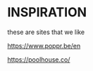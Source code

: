 # INSPIRATION
these are sites that we like


<a href="https://www.poppr.be/en">https://www.poppr.be/en</a>

<a href="https://poolhouse.co/">https://poolhouse.co/</a>
